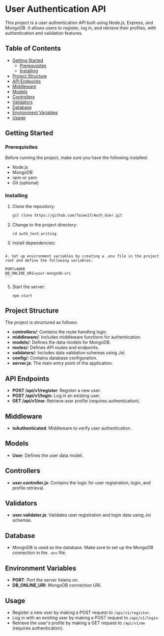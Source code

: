 # User Authentication API

This project is a user authentication API built using Node.js, Express, and MongoDB. It allows users to register, log in, and retrieve their profiles, with authentication and validation features.

## Table of Contents

- [Getting Started](#getting-started)
  - [Prerequisites](#prerequisites)
  - [Installing](#installing)
- [Project Structure](#project-structure)
- [API Endpoints](#api-endpoints)
- [Middleware](#middleware)
- [Models](#models)
- [Controllers](#controllers)
- [Validators](#validators)
- [Database](#database)
- [Environment Variables](#environment-variables)
- [Usage](#usage)

## Getting Started

### Prerequisites

Before running the project, make sure you have the following installed:

- Node.js
- MongoDB
- npm or yarn
- Git (optional)

### Installing

1. Clone the repository:

   ```bash
   git clone https://github.com/Taiwo17/Auth_User.git
   ```

2. Change to the project directory:

   `cd auth_tech_writing`

3. Install dependencies:

```npm install

4. Set up environment variables by creating a .env file in the project root and define the following variables:

```

    PORT=4000
    DB_ONLINE_URI=your-mongodb-uri
    ```

5. Start the server:

   `npm start`

## Project Structure

The project is structured as follows:

- **controllers/**: Contains the route handling logic.
- **middleware/**: Includes middleware functions for authentication.
- **models/**: Defines the data models for MongoDB.
- **routes/**: Defines API routes and endpoints.
- **validators/**: Includes data validation schemas using Joi.
- **config/**: Contains database configuration.
- **server.js**: The main entry point of the application.

## API Endpoints

- **POST /api/v1/register**: Register a new user.
- **POST /api/v1/login**: Log in an existing user.
- **GET /api/v1/me**: Retrieve user profile (requires authentication).

## Middleware

- **isAuthenticated**: Middleware to verify user authentication.

## Models

- **User**: Defines the user data model.

## Controllers

- **user.controller.js**: Contains the logic for user registration, login, and profile retrieval.

## Validators

- **user.validator.js**: Validates user registration and login data using Joi schemas.

## Database

- MongoDB is used as the database. Make sure to set up the MongoDB connection in the `.env` file.

## Environment Variables

- **PORT**: Port the server listens on.
- **DB_ONLINE_URI**: MongoDB connection URI.

## Usage

- Register a new user by making a POST request to `/api/v1/register`.
- Log in with an existing user by making a POST request to `/api/v1/login`.
- Retrieve the user's profile by making a GET request to `/api/v1/me` (requires authentication).
